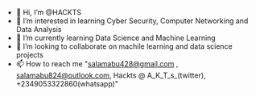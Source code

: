 - 👋 Hi, I’m @HACKTS
- 👀 I’m interested in learning Cyber Security, Computer Networking and Data Analysis
- 🌱 I’m currently learning Data Science and Machine Learning
- 💞️ I’m looking to collaborate on machile learning and data science projects
- 📫 How to reach me "salamabu428@gmail.com , salamabu824@outlook.com, Hackts @ A_K_T_s_(twitter), +2349053322860(whatsapp)"

<!---
HACKTS/HACKTS is a ✨ special ✨ repository because its `README.md` (this file) appears on your GitHub profile.
You can click the Preview link to take a look at your changes.
--->
